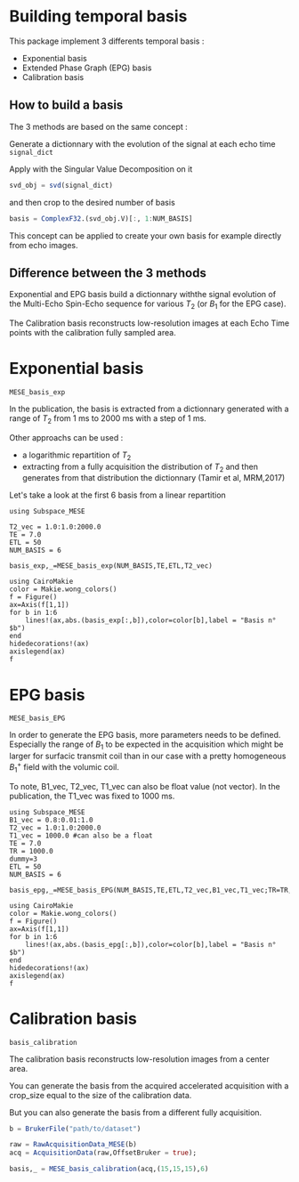 # Building temporal basis

This package implement 3 differents temporal basis :
- Exponential basis
- Extended Phase Graph (EPG) basis
- Calibration basis

## How to build a basis

The 3 methods are based on the same concept :

Generate a dictionnary with the evolution of the signal at each echo time `signal_dict`

Apply with the Singular Value Decomposition on it
```julia
svd_obj = svd(signal_dict)
```

and then crop to the desired number of basis
```julia
basis = ComplexF32.(svd_obj.V)[:, 1:NUM_BASIS]
```

This concept can be applied to create your own basis for example directly from echo images.

## Difference between the 3 methods

Exponential and EPG basis build a dictionnary withthe signal evolution of the Multi-Echo Spin-Echo sequence for various $T_2$ (or $B_1$ for the EPG case).

The Calibration basis reconstructs low-resolution images at each Echo Time points with the calibration fully sampled area.

# Exponential basis
```@docs
MESE_basis_exp
```

In the publication, the basis is extracted from a dictionnary generated with a range of $T_2$ from 1 ms to 2000 ms with a step of 1 ms.

Other approachs can be used :
- a logarithmic repartition of $T_2$ 
- extracting from a fully acquisition the distribution of $T_2$ and then generates from that distribution the dictionnary (Tamir et al, MRM,2017)

Let's take a look at the first 6 basis from a linear repartition

```@example exp
using Subspace_MESE

T2_vec = 1.0:1.0:2000.0
TE = 7.0
ETL = 50
NUM_BASIS = 6

basis_exp,_=MESE_basis_exp(NUM_BASIS,TE,ETL,T2_vec)

using CairoMakie
color = Makie.wong_colors()
f = Figure()
ax=Axis(f[1,1])
for b in 1:6
    lines!(ax,abs.(basis_exp[:,b]),color=color[b],label = "Basis n°$b")
end
hidedecorations!(ax)
axislegend(ax)
f
```

# EPG basis
```@docs
MESE_basis_EPG
```

In order to generate the EPG basis, more parameters needs to be defined. Especially the range of $B_1$ to be expected in the acquisition which might be larger for surfacic transmit coil than in our case with a pretty homogeneous $B_1^+$ field with the volumic coil.

To note, B1_vec, T2_vec, T1_vec can also be float value (not vector). In the publication, the T1_vec was fixed to 1000 ms.

```@example epg
using Subspace_MESE
B1_vec = 0.8:0.01:1.0
T2_vec = 1.0:1.0:2000.0
T1_vec = 1000.0 #can also be a float
TE = 7.0
TR = 1000.0
dummy=3
ETL = 50
NUM_BASIS = 6

basis_epg,_=MESE_basis_EPG(NUM_BASIS,TE,ETL,T2_vec,B1_vec,T1_vec;TR=TR,dummy=dummy)

using CairoMakie
color = Makie.wong_colors()
f = Figure()
ax=Axis(f[1,1])
for b in 1:6
    lines!(ax,abs.(basis_epg[:,b]),color=color[b],label = "Basis n°$b")
end
hidedecorations!(ax)
axislegend(ax)
f
```

# Calibration basis

```@docs
basis_calibration
```
The calibration basis reconstructs low-resolution images from a center area. 

You can generate the basis from the acquired accelerated acquisition with a crop_size equal to the size of the calibration data.

But you can also generate the basis from a different fully acquisition.

```julia
b = BrukerFile("path/to/dataset")

raw = RawAcquisitionData_MESE(b)
acq = AcquisitionData(raw,OffsetBruker = true);

basis,_ = MESE_basis_calibration(acq,(15,15,15),6)
```